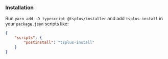 ### Installation

Run `yarn add -D typescript @tsplus/installer` and add `tsplus-install` in your `package.json` scripts like:


```json
{
    "scripts": {
        "postinstall": "tsplus-install"
    }
}
```
